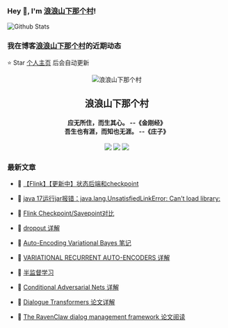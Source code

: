 ### Hey 👋, I'm [浪浪山下那个村](https://www/zeekling.cn)! 

![Github Stats](https://github-readme-stats-zeekling.vercel.app/api?username=zeekling&show_icons=true) 

### 我在博客[浪浪山下那个村](https://www/zeekling.cn)的近期动态
⭐️ Star [个人主页](https://github.com/zeekling) 后会自动更新

<p align="center"><img alt="浪浪山下那个村" src="https://pan.zeekling.cn/zeekling/blog/logo.th.png"></p><h2 align="center"> 浪浪山下那个村 </h2>

<h4 align="center">应无所住，而生其心。 --《金刚经》<br>吾生也有涯，而知也无涯。 --《庄子》</h4>
<p align="center"><a title="浪浪山下那个村" target="_blank" href="https://github.com/zeekling/zeekling"><img src="https://img.shields.io/github/last-commit/zeekling/zeekling.svg?style=flat-square&color=FF9900"></a>
<a title="GitHub repo size in bytes" target="_blank" href="https://github.com/zeekling/zeekling"><img src="https://img.shields.io/github/repo-size/zeekling/zeekling.svg?style=flat-square"></a>
<a title="Hits" target="_blank" href="https://github.com/zeekling/hits"><img src="https://hits.b3log.org/zeekling/zeekling.svg"></a></p>

### 最新文章

* 📝 [【Flink】【更新中】状态后端和checkpoint](https://www.zeekling.cn/articles/2023/08/27/1693148634888.html) 
 
* 📝 [java 17运行jar报错：java.lang.UnsatisfiedLinkError: Can't load library:](https://www.zeekling.cn/articles/2023/09/17/1694946648776.html) 
 
* 📝 [Flink Checkpoint/Savepoint对比](https://www.zeekling.cn/articles/2023/09/10/1694316382278.html) 
 
* 📝 [dropout 详解](https://www.zeekling.cn/articles/2019/08/03/1564840694727.html) 
 
* 📝 [Auto-Encoding Variational Bayes 笔记](https://www.zeekling.cn/articles/2019/08/17/1566030664360.html) 
 
* 📝 [VARIATIONAL RECURRENT AUTO-ENCODERS 详解](https://www.zeekling.cn/articles/2019/08/18/1566099716666.html) 
 
* 📝 [半监督学习](https://www.zeekling.cn/articles/2019/08/31/1567233072756.html) 
 
* 📝 [Conditional Adversarial Nets 详解](https://www.zeekling.cn/articles/2019/10/19/1571495734883.html) 
 
* 📝 [Dialogue Transformers 论文详解](https://www.zeekling.cn/articles/2019/11/24/1574567640423.html) 
 
* 📝 [The RavenClaw dialog management framework 论文阅读](https://www.zeekling.cn/articles/2019/11/30/1575095348757.html) 
 




